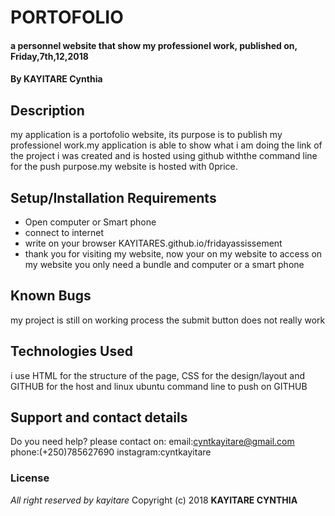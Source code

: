 # PORTOFOLIO
#### a personnel website that show my professionel work, published on, Friday,7th,12,2018
#### By **KAYITARE Cynthia**
## Description
my application is a portofolio website, its purpose is to publish my professionel work.my application is able to show what i am doing the link of the project i was created and is hosted using github withthe command line for the push purpose.my website is hosted with 0price.

## Setup/Installation Requirements
* Open computer or Smart phone 
* connect to internet
* write on your browser KAYITARES.github.io/fridayassissement
* thank you for visiting my website, now your on my website
to access on my website you only need a bundle and computer or a smart phone
## Known Bugs
my project is still on working process the submit button does not really work
## Technologies Used
i use HTML for the structure of the page, CSS for the design/layout and GITHUB for the host and linux ubuntu command line to push on GITHUB
## Support and contact details
Do you need help? please contact on:
email:cyntkayitare@gmail.com
phone:(+250)785627690
instagram:cyntkayitare
### License
*All right reserved by kayitare*
Copyright (c) 2018 **KAYITARE CYNTHIA**